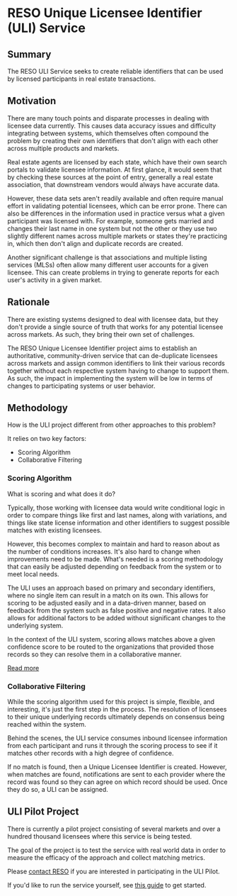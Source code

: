 # RESO Unique Licensee Identifier (ULI) Service

## Summary
The RESO ULI Service seeks to create reliable identifiers that can be used by licensed participants in real estate transactions.

## Motivation
There are many touch points and disparate processes in dealing with licensee data currently. This causes data accuracy issues and difficulty integrating between systems, which themselves often compound the problem by creating their own identifiers that don't align with each other across multiple products and markets.

Real estate agents are licensed by each state, which have their own search portals to validate licensee information. At first glance, it would seem that by checking these sources at the point of entry, generally a real estate association, that downstream vendors would always have accurate data. 

However, these data sets aren't readily available and often require manual effort in validating potential licensees, which can be error prone. There can also be differences in the information used in practice versus what a given participant was licensed with. For example, someone gets married and changes their last name in one system but not the other or they use two slightly different names across multiple markets or states they're practicing in, which then don't align and duplicate records are created.

Another significant challenge is that associations and multiple listing services (MLSs) often allow many different user accounts for a given licensee. This can create problems in trying to generate reports for each user's activity in a given market.

## Rationale
There are existing systems designed to deal with licensee data, but they don't provide a single source of truth that works for any potential licensee across markets. As such, they bring their own set of challenges. 

The RESO Unique Licensee Identifier project aims to establish an authoritative, community-driven service that can de-duplicate licensees across markets and assign common identifiers to link their various records together without each respective system having to change to support them. As such, the impact in implementing the system will be low in terms of changes to participating systems or user behavior. 

## Methodology
How is the ULI project different from other approaches to this problem?

It relies on two key factors:

* Scoring Algorithm
* Collaborative Filtering

### Scoring Algorithm
What is scoring and what does it do? 

Typically, those working with licensee data would write conditional logic in order to compare things like first and last names, along with variations, and things like state license information and other identifiers to suggest possible matches with existing licensees. 

However, this becomes complex to maintain and hard to reason about as the number of conditions increases. It's also hard to change when improvements need to be made. What's needed is a scoring methodology that can easily be adjusted depending on feedback from the system or to meet local needs. 

The ULI uses an approach based on primary and secondary identifiers, where no single item can result in a match on its own. This allows for scoring to be adjusted easily and in a data-driven manner, based on feedback from the system such as false positive and negative rates. It also allows for additional factors to be added without significant changes to the underlying system. 

In the context of the ULI system, scoring allows matches above a given confidence score to be routed to the organizations that provided those records so they can resolve them in a collaborative manner.


[Read more](https://docs.google.com/document/d/10YFyqw9hIwBXPjpX6yGFQoJUHWpL5M33sVHp5sEjX-Y/edit?usp=sharing)


### Collaborative Filtering
While the scoring algorithm used for this project is simple, flexible, and interesting, it's just the first step in the process. The resolution of licensees to their unique underlying records ultimately depends on consensus being reached within the system. 

Behind the scenes, the ULI service consumes inbound licensee information from each participant and runs it through the scoring process to see if it matches other records with a high degree of confidence. 

If no match is found, then a Unique Licensee Identifier is created. However, when matches are found, notifications are sent to each provider where the record was found so they can agree on which record should be used. Once they do so, a ULI can be assigned.


## ULI Pilot Project
There is currently a pilot project consisting of several markets and over a hundred thousand licensees where this service is being tested. 

The goal of the project is to test the service with real world data in order to measure the efficacy of the approach and collect matching metrics. 

Please [contact RESO](dev@reso.org) if you are interested in participating in the ULI Pilot.

If you'd like to run the service yourself, see [this guide](./docs/running-the-pilot.md) to get started.